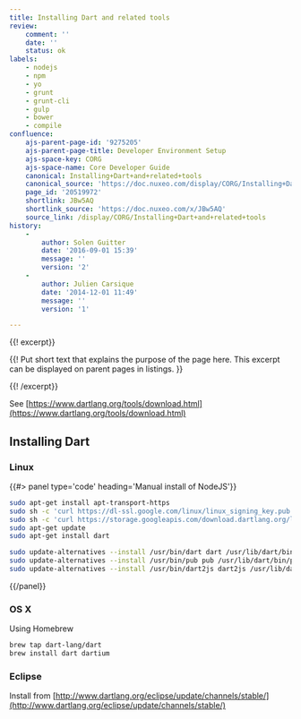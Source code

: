 ```yaml
---
title: Installing Dart and related tools
review:
    comment: ''
    date: ''
    status: ok
labels:
    - nodejs
    - npm
    - yo
    - grunt
    - grunt-cli
    - gulp
    - bower
    - compile
confluence:
    ajs-parent-page-id: '9275205'
    ajs-parent-page-title: Developer Environment Setup
    ajs-space-key: CORG
    ajs-space-name: Core Developer Guide
    canonical: Installing+Dart+and+related+tools
    canonical_source: 'https://doc.nuxeo.com/display/CORG/Installing+Dart+and+related+tools'
    page_id: '20519972'
    shortlink: JBw5AQ
    shortlink_source: 'https://doc.nuxeo.com/x/JBw5AQ'
    source_link: /display/CORG/Installing+Dart+and+related+tools
history:
    - 
        author: Solen Guitter
        date: '2016-09-01 15:39'
        message: ''
        version: '2'
    - 
        author: Julien Carsique
        date: '2014-12-01 11:49'
        message: ''
        version: '1'

---
```

{{! excerpt}}

{{! Put short text that explains the purpose of the page here. This excerpt can be displayed on parent pages in listings. }}

{{! /excerpt}}

See [https://www.dartlang.org/tools/download.html](https://www.dartlang.org/tools/download.html)

## Installing Dart

### Linux

{{#> panel type='code' heading='Manual install of NodeJS'}}

```bash
sudo apt-get install apt-transport-https
sudo sh -c 'curl https://dl-ssl.google.com/linux/linux_signing_key.pub | apt-key add -'
sudo sh -c 'curl https://storage.googleapis.com/download.dartlang.org/linux/debian/dart_stable.list > /etc/apt/sources.list.d/dart_stable.list'
sudo apt-get update
sudo apt-get install dart

sudo update-alternatives --install /usr/bin/dart dart /usr/lib/dart/bin/dart 0
sudo update-alternatives --install /usr/bin/pub pub /usr/lib/dart/bin/pub 0
sudo update-alternatives --install /usr/bin/dart2js dart2js /usr/lib/dart/bin/dart2js 0

```

{{/panel}}

### OS X

Using Homebrew

```bash
brew tap dart-lang/dart
brew install dart dartium
```

### Eclipse

Install from [http://www.dartlang.org/eclipse/update/channels/stable/](http://www.dartlang.org/eclipse/update/channels/stable/)